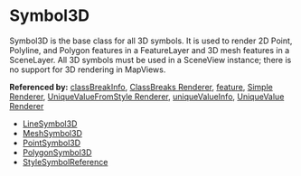 # Symbol3D

Symbol3D is the base class for all 3D symbols. It is used to render 2D Point, Polyline, and Polygon features in a FeatureLayer and 3D mesh features in a SceneLayer. All 3D symbols must be used in a SceneView instance; there is no support for 3D rendering in MapViews.

**Referenced by:** [classBreakInfo](classBreakInfo.md), [ClassBreaks Renderer](classBreaksRenderer.md), [feature](feature.md), [Simple Renderer](simpleRenderer.md), [UniqueValueFromStyle Renderer](uniqueValueFromStyleRenderer.md), [uniqueValueInfo](uniqueValueInfo.md), [UniqueValue Renderer](uniqueValueRenderer.md)


* [LineSymbol3D](lineSymbol3D.md)
* [MeshSymbol3D](meshSymbol3D.md)
* [PointSymbol3D](pointSymbol3D.md)
* [PolygonSymbol3D](polygonSymbol3D.md)
* [StyleSymbolReference](styleSymbolReference.md)
